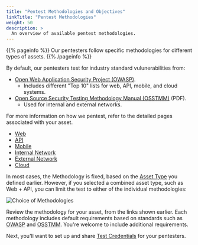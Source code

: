 ```yaml
---
title: "Pentest Methodologies and Objectives"
linkTitle: "Pentest Methodologies"
weight: 50
description: >
  An overview of available pentest methodologies.
---
```


{{% pageinfo %}}
Our pentesters follow specific methodologies for different types of assets.
{{% /pageinfo %}}

By default, our pentesters test for industry standard vulunerabilities from:

- [Open Web Application Security Project (OWASP)](https://owasp.org/).
  - Includes different "Top 10" lists for web, API, mobile, and cloud systems.
- [Open Source Security Testing Methodology Manual (OSSTMM)](https://www.isecom.org/OSSTMM.3.pdf) (PDF).
  - Used for internal and external networks.

For more information on how we pentest, refer to the detailed pages associated with your
asset.

- [Web](../web-methodologies)
- [API](../api-methodologies)
- [Mobile](../mobile)
- [Internal Network](../internal-network)
- [External Network](../external-network)
- [Cloud](../cloud)

In most cases, the Methodology is fixed, based on the [Asset Type](../../assets/asset-type/)
you defined earlier. However, if you selected a combined asset type, such as Web + API, you
can limit the test to either of the individual methodologies:

![Choice of Methodologies](/WebOrAPI.png "Choose a pentest methodology for Web + API assets")

Review the methodology for your asset, from the links shown earlier. Each methodology
includes default requirements based on standards such as
[OWASP](../../glossary#open-web-application-security-project-owasp) and
[OSSTMM](../../glossary#open-soruce-security-testing-methodology-manual-osstmm).
You're welcome to include additional requirements.

Next, you'll want to set up and share [Test Credentials](../test-credentials/) for your
pentesters.

